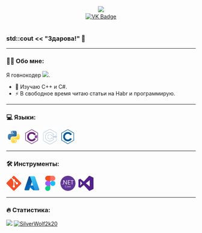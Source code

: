 <div id="header" align="center">
  <img src="https://sun9-53.userapi.com/impg/C0EWPera7YjYChPnyFeT490xbteFxAETX9PaCQ/3HsGJkfPZLA.jpg?size=1080x1080&quality=95&sign=9451766eae4c5109b86b7a7ada611665&type=album" width="100"/>
</div>

<div id="badges" align="center">
  <a href="https://vk.com/syn_maminoj_podrygi">
    <img src="https://img.shields.io/badge/VK-blue?style=for-the-badge&logo=vk&logoColor=white" alt="VK Badge"/>
  </a>
</div>

<div align="center">
  <img src="https://komarev.com/ghpvc/?username=SilverWolf2k20&style=flat-square&color=blue" alt=""/>
</div>

### std::cout << "Здарова!" 👋

---

### :man_technologist: Обо мне:

Я говнокодер <img src="https://media.giphy.com/media/WUlplcMpOCEmTGBtBW/giphy.gif" width="30">.
- :seedling: Изучаю C++ и C#.
- :zap: В свободное время читаю статьи на Habr и программирую.

---

### 💻 Языки:

<!-- https://github.com/devicons/devicon/tree/master/icons -->

<div>
  <img src="https://github.com/devicons/devicon/blob/master/icons/python/python-original.svg" title="Python" alt="Python" width="40" height="40"/>&nbsp;
  <img src="https://github.com/devicons/devicon/blob/master/icons/csharp/csharp-line.svg" title="C#" alt="C#" width="40" height="40"/>&nbsp;
  <img src="https://github.com/devicons/devicon/blob/master/icons/cplusplus/cplusplus-line.svg" title="C++" alt="C++" width="40" height="40"/>&nbsp;
  <img src="https://github.com/devicons/devicon/blob/master/icons/c/c-line.svg" title="C" alt="C" width="40" height="40"/>&nbsp;
</div>

---

### 🛠 Инструменты:

<div>
  <img src="https://github.com/devicons/devicon/blob/master/icons/git/git-original.svg" title="git" alt="git" width="40" height="40"/>&nbsp;
  <img src="https://github.com/devicons/devicon/blob/master/icons/azure/azure-original.svg" title="git" alt="git" width="40" height="40"/>&nbsp;
  <img src="https://github.com/devicons/devicon/blob/master/icons/figma/figma-original.svg" title="figma" alt="figma" width="40" height="40"/>&nbsp;
  <img src="https://github.com/devicons/devicon/blob/master/icons/dotnetcore/dotnetcore-original.svg" title="netcore" alt="netcore" width="40" height="40"/>&nbsp;
  <img src="https://github.com/devicons/devicon/blob/master/icons/visualstudio/visualstudio-plain.svg" title="visualstudio" alt="visualstudio" width="40" height="40"/>&nbsp;
</div>

---

### :fire: Статиcтика:

![](https://github-profile-summary-cards.vercel.app/api/cards/profile-details?username=SilverWolf2k20&theme=monokai)
[![SilverWolf2k20](https://github-readme-stats.vercel.app/api/top-langs/?username=SilverWolf2k20&layout=compact&theme=vision-friendly-dark)](https://github.com/anuraghazra/github-readme-stats)
